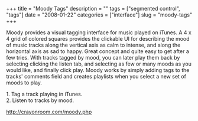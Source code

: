 +++
title = "Moody Tags"
description = ""
tags = ["segmented control", "tags"]
date = "2008-01-22"
categories = ["interface"]
slug = "moody-tags"
+++


<p>Moody provides a visual tagging interface for music played on iTunes. A 4 x 4 grid of colored squares provides the clickable UI for describing the mood of music tracks along the vertical axis as calm to intense, and along the horizontal axis as sad to happy. Great concept and quite easy to get after a few tries. With tracks tagged by mood, you can later play them back by selecting clicking the listen tab, and selecting as few or many moods as you would like, and finally click play. Moody works by simply adding tags to the tracks' comments field and creates playlists when you select a new set of moods to play.</p>
<div id="screens-full" class="clear"><div class="caption">1. Tag a track playing in iTunes. </div><div class="fullimg clear"><a href="//konigi.com/media/interface/moody-tagging-1.png" class="group" rel="group" title="1. Tag a track playing in iTunes. "><img src="//konigi.com/media/interface/moody-tagging-1.png" alt="" class="img-responsive"></a></div></div><div id="screens-full" class="clear"><div class="caption">2. Listen to tracks by mood.</div><div class="fullimg clear"><a href="//konigi.com/media/interface/moody-tagging-2.png" class="group" rel="group" title="2. Listen to tracks by mood."><img src="//konigi.com/media/interface/moody-tagging-2.png" alt="" class="img-responsive"></a></div></div>        
<p><a href="http://crayonroom.com/moody.php">http://crayonroom.com/moody.php</a></p>

